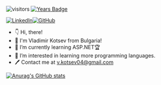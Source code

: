  ​![​visitors​](https://visitor-badge.glitch.me/badge?page_id=VladimirKotsev) ​[![​Years Badge​](https://badges.pufler.dev/years/VladimirKotsev)](https://badges.pufler.dev) 
  
 ​[![​LinkedIn​](https://img.shields.io/badge/-LinkedIn-0e76a8?style=flat-square&logo=Linkedin&logoColor=white)](https://www.linkedin.com/in/vladimir-kotsev-391306231/)​[![​GitHub​](https://img.shields.io/badge/-Github-000000?style=flat-square&logo=Github&logoColor=white)](https://github.com/VladimirKotsev) 

- 👇 Hi, there!
- 👋 I'm Vladimir Kotsev from Bulgaria!
- 🌱 I’m currently learning ASP.NET🏆
- 👀 I’m interested in learning more programming languages.
- 🖊 Contact me at v.kotsev04@gmail.com


[![Anurag's GitHub stats](https://github-readme-stats.vercel.app/api?username=VladimirKotsev)](https://github.com/anuraghazra/github-readme-stats)

<!---
VladimirKotsev/VladimirKotsev is a ✨ special ✨ repository because its `README.md` (this file) appears on your GitHub profile.
You can click the Preview link to take a look at your changes.
--->
